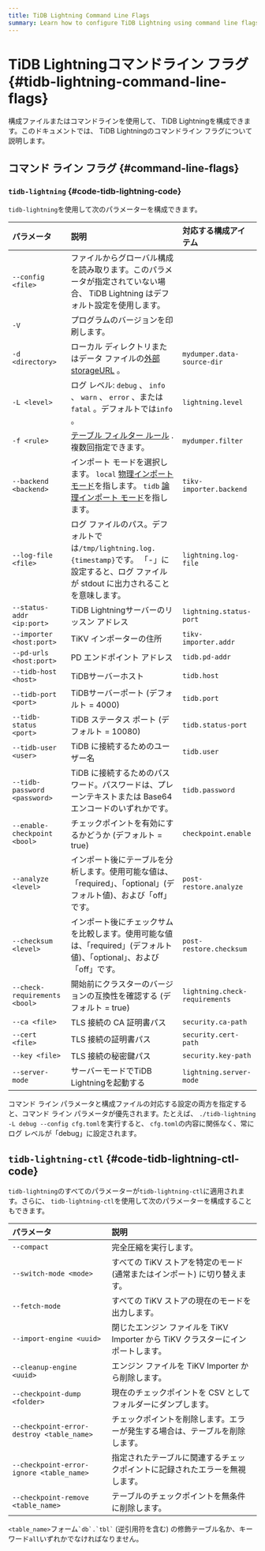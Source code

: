 ```yaml
---
title: TiDB Lightning Command Line Flags
summary: Learn how to configure TiDB Lightning using command line flags.
---
```


# TiDB Lightningコマンドライン フラグ {#tidb-lightning-command-line-flags}

構成ファイルまたはコマンドラインを使用して、 TiDB Lightningを構成できます。このドキュメントでは、 TiDB Lightningのコマンドライン フラグについて説明します。

## コマンド ライン フラグ {#command-line-flags}

### <code>tidb-lightning</code> {#code-tidb-lightning-code}

`tidb-lightning`を使用して次のパラメーターを構成できます。

| パラメータ                         | 説明                                                                                                                                                                                     | 対応する構成アイテム                     |
| :---------------------------- | :------------------------------------------------------------------------------------------------------------------------------------------------------------------------------------- | :----------------------------- |
| `--config <file>`             | ファイルからグローバル構成を読み取ります。このパラメータが指定されていない場合、 TiDB Lightning はデフォルト設定を使用します。                                                                                                                |                                |
| `-V`                          | プログラムのバージョンを印刷します。                                                                                                                                                                     |                                |
| `-d <directory>`              | ローカル ディレクトリまたはデータ ファイルの[外部storageURL](/br/backup-and-restore-storages.md#url-format) 。                                                                                                 | `mydumper.data-source-dir`     |
| `-L <level>`                  | ログ レベル: `debug` 、 `info` 、 `warn` 、 `error` 、または`fatal` 。デフォルトでは`info` 。                                                                                                               | `lightning.level`              |
| `-f <rule>`                   | [テーブル フィルター ルール](/table-filter.md) .複数回指定できます。                                                                                                                                         | `mydumper.filter`              |
| `--backend <backend>`         | インポート モードを選択します。 `local` [物理インポート モード](/tidb-lightning/tidb-lightning-physical-import-mode.md)を指します。 `tidb` [論理インポート モード](/tidb-lightning/tidb-lightning-logical-import-mode.md)を指します。 | `tikv-importer.backend`        |
| `--log-file <file>`           | ログ ファイルのパス。デフォルトでは`/tmp/lightning.log.{timestamp}`です。 「-」に設定すると、ログ ファイルが stdout に出力されることを意味します。                                                                                        | `lightning.log-file`           |
| `--status-addr <ip:port>`     | TiDB Lightningサーバーのリッスン アドレス                                                                                                                                                           | `lightning.status-port`        |
| `--importer <host:port>`      | TiKV インポーターの住所                                                                                                                                                                         | `tikv-importer.addr`           |
| `--pd-urls <host:port>`       | PD エンドポイント アドレス                                                                                                                                                                        | `tidb.pd-addr`                 |
| `--tidb-host <host>`          | TiDBサーバーホスト                                                                                                                                                                            | `tidb.host`                    |
| `--tidb-port <port>`          | TiDBサーバーポート (デフォルト = 4000)                                                                                                                                                             | `tidb.port`                    |
| `--tidb-status <port>`        | TiDB ステータス ポート (デフォルト = 10080)                                                                                                                                                         | `tidb.status-port`             |
| `--tidb-user <user>`          | TiDB に接続するためのユーザー名                                                                                                                                                                     | `tidb.user`                    |
| `--tidb-password <password>`  | TiDB に接続するためのパスワード。パスワードは、プレーンテキストまたは Base64 エンコードのいずれかです。                                                                                                                             | `tidb.password`                |
| `--enable-checkpoint <bool>`  | チェックポイントを有効にするかどうか (デフォルト = true)                                                                                                                                                      | `checkpoint.enable`            |
| `--analyze <level>`           | インポート後にテーブルを分析します。使用可能な値は、「required」、「optional」(デフォルト値)、および「off」です。                                                                                                                    | `post-restore.analyze`         |
| `--checksum <level>`          | インポート後にチェックサムを比較します。使用可能な値は、「required」(デフォルト値)、「optional」、および「off」です。                                                                                                                  | `post-restore.checksum`        |
| `--check-requirements <bool>` | 開始前にクラスターのバージョンの互換性を確認する (デフォルト = true)                                                                                                                                                | `lightning.check-requirements` |
| `--ca <file>`                 | TLS 接続の CA 証明書パス                                                                                                                                                                       | `security.ca-path`             |
| `--cert <file>`               | TLS 接続の証明書パス                                                                                                                                                                           | `security.cert-path`           |
| `--key <file>`                | TLS 接続の秘密鍵パス                                                                                                                                                                           | `security.key-path`            |
| `--server-mode`               | サーバーモードでTiDB Lightningを起動する                                                                                                                                                            | `lightning.server-mode`        |

コマンド ライン パラメータと構成ファイルの対応する設定の両方を指定すると、コマンド ライン パラメータが優先されます。たとえば、 `./tidb-lightning -L debug --config cfg.toml`を実行すると、 `cfg.toml`の内容に関係なく、常にログ レベルが「debug」に設定されます。

## <code>tidb-lightning-ctl</code> {#code-tidb-lightning-ctl-code}

`tidb-lightning`のすべてのパラメーターが`tidb-lightning-ctl`に適用されます。さらに、 `tidb-lightning-ctl`を使用して次のパラメーターを構成することもできます。

| パラメータ                                     | 説明                                                  |
| :---------------------------------------- | :-------------------------------------------------- |
| `--compact`                               | 完全圧縮を実行します。                                         |
| `--switch-mode <mode>`                    | すべての TiKV ストアを特定のモード (通常またはインポート) に切り替えます。          |
| `--fetch-mode`                            | すべての TiKV ストアの現在のモードを出力します。                         |
| `--import-engine <uuid>`                  | 閉じたエンジン ファイルを TiKV Importer から TiKV クラスターにインポートします。 |
| `--cleanup-engine <uuid>`                 | エンジン ファイルを TiKV Importer から削除します。                   |
| `--checkpoint-dump <folder>`              | 現在のチェックポイントを CSV としてフォルダーにダンプします。                   |
| `--checkpoint-error-destroy <table_name>` | チェックポイントを削除します。エラーが発生する場合は、テーブルを削除します。              |
| `--checkpoint-error-ignore <table_name>`  | 指定されたテーブルに関連するチェックポイントに記録されたエラーを無視します。              |
| `--checkpoint-remove <table_name>`        | テーブルのチェックポイントを無条件に削除します。                            |

`<table_name>`フォーム`` `db`.`tbl` `` (逆引用符を含む) の修飾テーブル名か、キーワード`all`いずれかでなければなりません。

